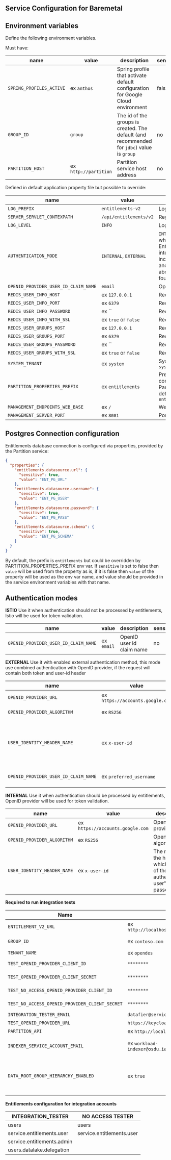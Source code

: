 ## Service Configuration for Baremetal

## Environment variables

Define the following environment variables.

Must have:

| name                     | value                 | description                                                                                | sensitive? | source |
|--------------------------|-----------------------|--------------------------------------------------------------------------------------------|------------|--------|
| `SPRING_PROFILES_ACTIVE` | ex `anthos`           | Spring profile that activate default configuration for Google Cloud environment            | false      | -      |
| `GROUP_ID`               | `group`               | The id of the groups is created. The default (and recommended for `jdbc`) value is `group` | no         | -      |
| `PARTITION_HOST`         | ex `http://partition` | Partition service host address                                                             | no         | -      |

Defined in default application property file but possible to override:

| name                                 | value                             | description                                                                                                                                                                                                                   | sensitive? | source |
|--------------------------------------|-----------------------------------|-------------------------------------------------------------------------------------------------------------------------------------------------------------------------------------------------------------------------------|------------|--------|
| `LOG_PREFIX`                         | `entitlements-v2`                 | Logging prefix                                                                                                                                                                                                                | no         | -      |
| `SERVER_SERVLET_CONTEXPATH`          | `/api/entitlements/v2`            | Register context path                                                                                                                                                                                                         | no         | -      |
| `LOG_LEVEL`                          | `INFO`                            | Logging level                                                                                                                                                                                                                 | no         | -      |
| `AUTHENTICATION_MODE`                | `INTERNAL`, `EXTERNAL`            | `INTERNAL` is used by default, which means that Entitlements will verify auth internally, not trusting incoming requests. `EXTERNAL` and `ISTIO`. More information about each mode can be found [here](#authentication-modes) | no         | -      |
| `OPENID_PROVIDER_USER_ID_CLAIM_NAME` | `email`                           | OpenID User ID claim name                                                                                                                                                                                                     | no         | -      |
| `REDIS_USER_INFO_HOST`               | ex `127.0.0.1`                    | Redis host                                                                                                                                                                                                                    | no         | -      |
| `REDIS_USER_INFO_PORT`               | ex `6379`                         | Redis port                                                                                                                                                                                                                    | no         | -      |
| `REDIS_USER_INFO_PASSWORD`           | ex ``                             | Redis password                                                                                                                                                                                                                | yes        | -      |
| `REDIS_USER_INFO_WITH_SSL`           | ex `true` or `false`              | Redis host SSL config                                                                                                                                                                                                         | no         |        |
| `REDIS_USER_GROUPS_HOST`             | ex `127.0.0.1`                    | Redis host                                                                                                                                                                                                                    | no         | -      |
| `REDIS_USER_GROUPS_PORT`             | ex `6379`                         | Redis port                                                                                                                                                                                                                    | no         | -      |
| `REDIS_USER_GROUPS_PASSWORD`         | ex ``                             | Redis password                                                                                                                                                                                                                | yes        | -      |
| `REDIS_USER_GROUPS_WITH_SSL`         | ex `true` or `false`              | Redis host SSL config                                                                                                                                                                                                         | no         |        |
| `SYSTEM_TENANT`                      | ex `system`                       | System tenant ID, default is `system`                                                                                                                                                                                         | no         |        |
| `PARTITION_PROPERTIES_PREFIX`        | ex `entitlements`                 | Prefix for Database connection properties in Partition configuration, default `entitlements`, result `entitlements.datasource.url`                                                                                            | no         |        |
| `MANAGEMENT_ENDPOINTS_WEB_BASE`      | ex `/`                            | Web base for Actuator                                                                                                                                                                                                         | no         | -      |
| `MANAGEMENT_SERVER_PORT`             | ex `8081`                         | Port for Actuator                                                                                                                                                                                                             | no         | -      |


## Postgres Connection configuration

Entitlements database connection is configured via properties, provided by the Partition service:

```json
{
  "properties": {
    "entitlements.datasource.url": {
      "sensitive": true,
      "value": "ENT_PG_URL"
    },
    "entitlements.datasource.username": {
      "sensitive": true,
      "value": "ENT_PG_USER"
    },
    "entitlements.datasource.password": {
      "sensitive": true,
      "value": "ENT_PG_PASS"
    },
    "entitlements.datasource.schema": {
      "sensitive": true,
      "value": "ENT_PG_SCHEMA"
    }
  }
}
```

By default, the prefix is `entitlements` but could be overridden by PARTITION_PROPERTIES_PREFIX env
var.
If `sensitive` is set to false then `value` will be used from the property as is, if it is false
then `value` of the property will be used as the env var name,
and value should be provided in the service environment variables with that name.

## Authentication modes

**ISTIO** Use it when authentication should not be processed by entitlements, Istio will be used for
token validation.

| name                                 | value      | description               | sensitive? | source |
|--------------------------------------|------------|---------------------------|------------|--------|
| `OPENID_PROVIDER_USER_ID_CLAIM_NAME` | ex `email` | OpenID user id claim name | no         | -      |

**EXTERNAL**  Use it with enabled external authentication method, this mode use combined
authentication with OpenID provider, if the request will contain both token and user-id header

| name                                 | value                            | description                                                                  | sensitive? | source |
|--------------------------------------|----------------------------------|------------------------------------------------------------------------------|------------|--------|
| `OPENID_PROVIDER_URL`                | ex `https://accounts.google.com` | OpenID provider                                                              | no         | -      |
| `OPENID_PROVIDER_ALGORITHM`          | ex `RS256`                       | OpenID token algorithm                                                       | no         | -      |
| `USER_IDENTITY_HEADER_NAME`          | ex `x-user-id`                   | The name of the header in which the "id of the authenticated user" is passed | no         | -      |
| `OPENID_PROVIDER_USER_ID_CLAIM_NAME` | ex `preferred_username`          | OpenID user id claim name                                                    | no         | -      |

**INTERNAL** Use it when authentication should be processed by entitlements, OpenID provider will be
used for token validation.

| name                        | value                            | description                                                                  | sensitive? | source |
|-----------------------------|----------------------------------|------------------------------------------------------------------------------|------------|--------|
| `OPENID_PROVIDER_URL`       | ex `https://accounts.google.com` | OpenID provider                                                              | no         | -      |
| `OPENID_PROVIDER_ALGORITHM` | ex `RS256`                       | OpenID token algorithm                                                       | no         | -      |
| `USER_IDENTITY_HEADER_NAME` | ex `x-user-id`                   | The name of the header in which the "id of the authenticated user" is passed | no         | -      |

**Required to run integration tests**

| Name                                           | Value                                             | Description                                                                                                                                                      | Sensitive?                                        | Source |
|------------------------------------------------|---------------------------------------------------|------------------------------------------------------------------------------------------------------------------------------------------------------------------|---------------------------------------------------|--------|
| `ENTITLEMENT_V2_URL`                           | ex `http://localhost:8080/api/entitlements/v2/`   | The host where the service is running                                                                                                                            | no                                                | --     |
| `GROUP_ID`                                     | ex `contoso.com`                                  | Must match the value of `service_group_id` above                                                                                                                 | no                                                | --     |
| `TENANT_NAME`                                  | ex `opendes`                                      | OSDU tenant used for testing                                                                                                                                     | no                                                | --     |
| `TEST_OPENID_PROVIDER_CLIENT_ID`               | `********`                                        | Client Id for `$INTEGRATION_TESTER`                                                                                                                              | yes                                               | --     |
| `TEST_OPENID_PROVIDER_CLIENT_SECRET`           | `********`                                        |                                                                                                                                                                  | Client secret for `$INTEGRATION_TESTER`           | --     |
| `TEST_NO_ACCESS_OPENID_PROVIDER_CLIENT_ID`     | `********`                                        | Client Id for `$NO_ACCESS_INTEGRATION_TESTER`                                                                                                                    | yes                                               | --     |
| `TEST_NO_ACCESS_OPENID_PROVIDER_CLIENT_SECRET` | `********`                                        |                                                                                                                                                                  | Client secret for `$NO_ACCESS_INTEGRATION_TESTER` | --     |
| `INTEGRATION_TESTER_EMAIL`                     | `datafier@service.local`                          |                                                                                                                                                                  | Email of `$INTEGRATION_TESTER`                    | --     |
| `TEST_OPENID_PROVIDER_URL`                     | `https://keycloak.com/auth/realms/osdu`           | OpenID provider url                                                                                                                                              | yes                                               | --     |
| `PARTITION_API`                                | ex `http://localhost:8080/api/partition/v1 `      | Partition service host                                                                                                                                           | no                                                | --     |
| `INDEXER_SERVICE_ACCOUNT_EMAIL`                | ex `workload-indexer@osdu.iam.gseviceaccount.com` | Indexer service account email with special privileges for data groups                                                                                            | no                                                | --     |
| `DATA_ROOT_GROUP_HIERARCHY_ENABLED`            | ex `true`                                         | Depending on the `DISABLE_DATA_ROOT_GROUP HIERARCHY` feature flag in Partition info, this flag controls whenever data.root groups get access to all data groups. | no                                                | --     |

**Entitlements configuration for integration accounts**

| INTEGRATION_TESTER         | NO ACCESS TESTER          |
|----------------------------|---------------------------|
| users                      | users                     |
| service.entitlements.user  | service.entitlements.user |
| service.entitlements.admin |                           |
| users.datalake.delegation  |                           |
